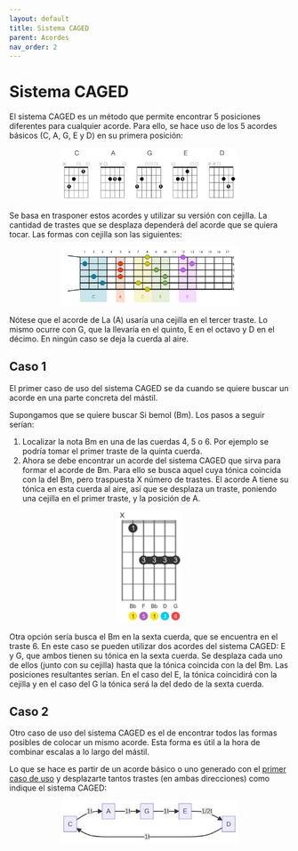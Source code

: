 ```yaml
---
layout: default
title: Sistema CAGED
parent: Acordes
nav_order: 2
---
```


# Sistema CAGED

El sistema CAGED es un método que permite encontrar 5 posiciones diferentes para cualquier acorde. Para ello, se hace uso de los 5 acordes básicos (C, A, G, E y D) en su primera posición:

<p align="center">
    <img src="../assets/CAGED_chords.png" alt="Acordes CAGED" width="320"/>
</p>

Se basa en trasponer estos acordes y utilizar su versión con cejilla. La cantidad de trastes que se desplaza dependerá del acorde que se quiera tocar. Las formas con cejilla son las siguientes:

<p align="center">
    <img src="../assets/CAGED-Chords-on-Fretboard_colors.png" alt="Acordes CAGED en el mástil" width="320"/>
</p>

Nótese que el acorde de La (A) usaría una cejilla en el tercer traste. Lo mismo ocurre con G, que la llevaría en el quinto, E en el octavo y D en el décimo. En ningún caso se deja la cuerda al aire.

## Caso 1

El primer caso de uso del sistema CAGED se da cuando se quiere buscar un acorde en una parte concreta del mástil. 

Supongamos que se quiere buscar Si bemol (Bm). Los pasos a seguir serían:

1. Localizar la nota Bm en una de las cuerdas 4, 5 o 6. Por ejemplo se podría tomar el primer traste de la quinta cuerda. 
2. Ahora se debe encontrar un acorde del sistema CAGED que sirva para formar el acorde de Bm. Para ello se busca aquel cuya tónica coincida con la del Bm, pero traspuesta X número de trastes. El acorde A tiene su tónica en esta cuerda al aire, así que se desplaza un traste, poniendo una cejilla en el primer traste, y la posición de A.

<p align="center">
    <img src="../assets/Bm.png" alt="Bm" width="120"/>
</p>

Otra opción sería busca el Bm en la sexta cuerda, que se encuentra en el traste 6. En este caso se pueden utilizar dos acordes del sistema CAGED: E y G, que ambos tienen su tónica en la sexta cuerda. Se desplaza cada uno de ellos (junto con su cejilla) hasta que la tónica coincida con la del Bm. Las posiciones resultantes serían. En el caso del E, la tónica coincidirá con la cejilla y en el caso del G la tónica será la del dedo de la sexta cuerda.

## Caso 2

Otro caso de uso del sistema CAGED es el de encontrar todos las formas posibles de colocar un mismo acorde. Esta forma es útil a la hora de combinar escalas a lo largo del mástil. 

Lo que se hace es partir de un acorde básico o uno generado con el [primer caso de uso](#caso-1) y desplazarte tantos trastes (en ambas direcciones) como indique el sistema CAGED:

<p align="center">
    <img src="../assets/caged.jpg" alt="Distancia en trastes" width="320"/>
</p>

